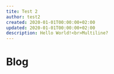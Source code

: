 ```yaml
---
tite: Test 2
author: test2
created: 2020-01-01T00:00:00+02:00
updated: 2020-01-01T00:00:00+02:00
description: Hello World!<br>Multiline?
---
```


# Blog
